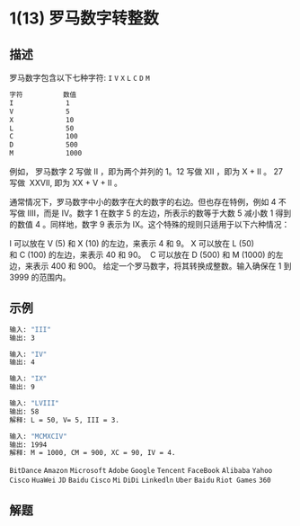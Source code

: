 # 1(13) 罗马数字转整数
## 描述
罗马数字包含以下七种字符: `I` `V` `X` `L` `C` `D` `M`
```bash
字符          数值
I             1
V             5
X             10
L             50
C             100
D             500
M             1000
``` 
例如， 罗马数字 2 写做 II ，即为两个并列的 1。12 写做 XII ，即为 X + II 。 27 写做  XXVII, 即为 XX + V + II 。

通常情况下，罗马数字中小的数字在大的数字的右边。但也存在特例，例如 4 不写做 IIII，而是 IV。数字 1 在数字 5 的左边，所表示的数等于大数 5 减小数 1 得到的数值 4 。同样地，数字 9 表示为 IX。这个特殊的规则只适用于以下六种情况：

I 可以放在 V (5) 和 X (10) 的左边，来表示 4 和 9。
X 可以放在 L (50) 和 C (100) 的左边，来表示 40 和 90。 
C 可以放在 D (500) 和 M (1000) 的左边，来表示 400 和 900。
给定一个罗马数字，将其转换成整数。输入确保在 1 到 3999 的范围内。
## 示例
```bash
输入: "III"
输出: 3

输入: "IV"
输出: 4

输入: "IX"
输出: 9

输入: "LVIII"
输出: 58
解释: L = 50, V= 5, III = 3.

输入: "MCMXCIV"
输出: 1994
解释: M = 1000, CM = 900, XC = 90, IV = 4.
```
`BitDance` `Amazon` `Microsoft` `Adobe` `Google` `Tencent` `FaceBook` `Alibaba` `Yahoo` `Cisco` `HuaWei` `JD` `Baidu` `Cisco` `Mi` `DiDi` `Linkedln` `Uber` `Baidu` `Riot Games` `360`
## 解题
```bash

```